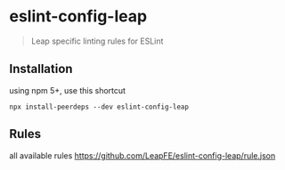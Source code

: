 # eslint-config-leap

> Leap specific linting rules for ESLint

## Installation

using npm 5+, use this shortcut
```shell
npx install-peerdeps --dev eslint-config-leap
```

## Rules
all available rules https://github.com/LeapFE/eslint-config-leap/rule.json
